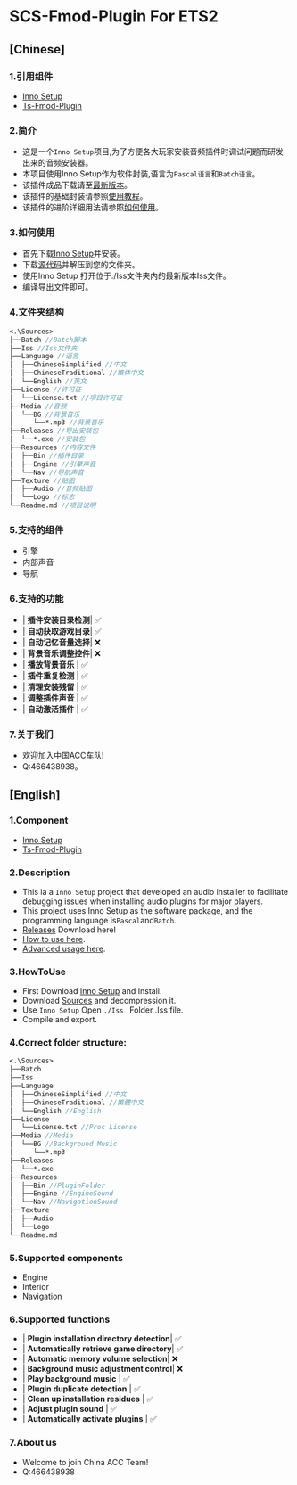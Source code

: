 # SCS-Fmod-Plugin For ETS2
## [Chinese]
### 1.引用组件
- [Inno Setup](https://jrsoftware.org/isinfo.php)
- [Ts-Fmod-Plugin](https://github.com/dariowouters/ts-fmod-plugin)
### 2.简介
- 这是一个`Inno Setup`项目,为了方便各大玩家安装音频插件时调试问题而研发出来的音频安装器。
- 本项目使用Inno Setup作为软件封装,语言为`Pascal语言`和`Batch语言`。
- 该插件成品下载请至[最新版本](https://github.com/SmallHy6/SCS-Fmod-Plugin/releases/latest)。
- 该插件的基础封装请参照[使用教程](https://github.com/SmallHy6/SCS-Fmod-Plugin?tab=readme-ov-file#如何使用)。
- 该插件的进阶详细用法请参照[如何使用](https://github.com/dariowouters/ts-fmod-plugin?tab=readme-ov-file#how-to-use)。
### 3.如何使用
- 首先下载[Inno Setup](https://jrsoftware.org/isinfo.php)并安装。
- 下载[源代码](https://github.com/SmallHy6/SCS-Fmod-Plugin/archive/refs/heads/main.zip)并解压到您的文件夹。
- 使用Inno Setup 打开位于./Iss文件夹内的最新版本Iss文件。
- 编译导出文件即可。
### 4.文件夹结构
```Pascal
<.\Sources>
├──Batch //Batch脚本
├──Iss //Iss文件夹
├──Language //语言
│  ├──ChineseSimplified //中文
│  ├──ChineseTraditional //繁体中文
│  └──English //英文
├──License //许可证
│  └──License.txt //项目许可证
├──Media //音频
│  └──BG //背景音乐
│     └──*.mp3 //背景音乐
├──Releases //导出安装包
│  └──*.exe //安装包
├──Resources //内容文件
│  ├──Bin //插件目录
│  ├──Engine //引擎声音
│  └──Nav //导航声音
├──Texture //贴图
│  ├──Audio //音频贴图
│  └──Logo //标志
└──Readme.md //项目说明
```
### 5.支持的组件
- 引擎
- 内部声音
- 导航
### 6.支持的功能
-    | **插件安装目录检测**| ✅
-    | **自动获取游戏目录**| ✅
-    | **自动记忆音量选择**| ❌
-    | **背景音乐调整控件**| ❌
-    | **播放背景音乐**    | ✅
-    | **插件重复检测**    | ✅
-    | **清理安装残留**    | ✅
-    | **调整插件声音**    | ✅
-    | **自动激活插件**    | ✅
### 7.关于我们
- 欢迎加入中国ACC车队!
- Q:466438938。

## [English]
### 1.Component
- [Inno Setup](https://jrsoftware.org/isinfo.php)
- [Ts-Fmod-Plugin](https://github.com/dariowouters/ts-fmod-plugin)
### 2.Description
- This ia a `Inno Setup` project that developed an audio installer to facilitate debugging issues when installing audio plugins for major players.
- This project uses Inno Setup as the software package, and the programming language is`Pascal`and`Batch`.
- [Releases](https://github.com/SmallHy6/SCS-Fmod-Plugin/releases/latest) Download here!
- [How to use here](https://github.com/SmallHy6/SCS-Fmod-Plugin?tab=readme-ov-file#HowToUse).
- [Advanced usage here](https://github.com/dariowouters/ts-fmod-plugin?tab=readme-ov-file#how-to-use).
### 3.HowToUse
- First Download [Inno Setup](https://jrsoftware.org/isinfo.php) and Install.
- Download [Sources](https://github.com/SmallHy6/SCS-Fmod-Plugin/archive/refs/heads/main.zip) and decompression it.
- Use `Inno Setup` Open `./Iss ` Folder .Iss file.
- Compile and export.
### 4.Correct folder structure:
```Pascal
<.\Sources>
├──Batch
├──Iss
├──Language
│  ├──ChineseSimplified //中文
│  ├──ChineseTraditional //繁體中文
│  └──English //English
├──License
│  └──License.txt //Proc License
├──Media //Media
│  └──BG //Background Music
│     └──*.mp3
├──Releases
│  └──*.exe
├──Resources
│  ├──Bin //PluginFolder
│  ├──Engine //EngineSound
│  └──Nav //NavigationSound
├──Texture
│  ├──Audio
│  └──Logo
└──Readme.md
```
### 5.Supported components
- Engine
- Interior
- Navigation
### 6.Supported functions
-    | **Plugin installation directory detection**| ✅
-    | **Automatically retrieve game directory**| ✅
-    | **Automatic memory volume selection**| ❌
-    | **Background music adjustment control**| ❌
-    | **Play background music**    | ✅
-    | **Plugin duplicate detection**    | ✅
-    | **Clean up installation residues**    | ✅
-    | **Adjust plugin sound**    | ✅
-    | **Automatically activate plugins**    | ✅

### 7.About us
- Welcome to join China ACC Team!
- Q:466438938
